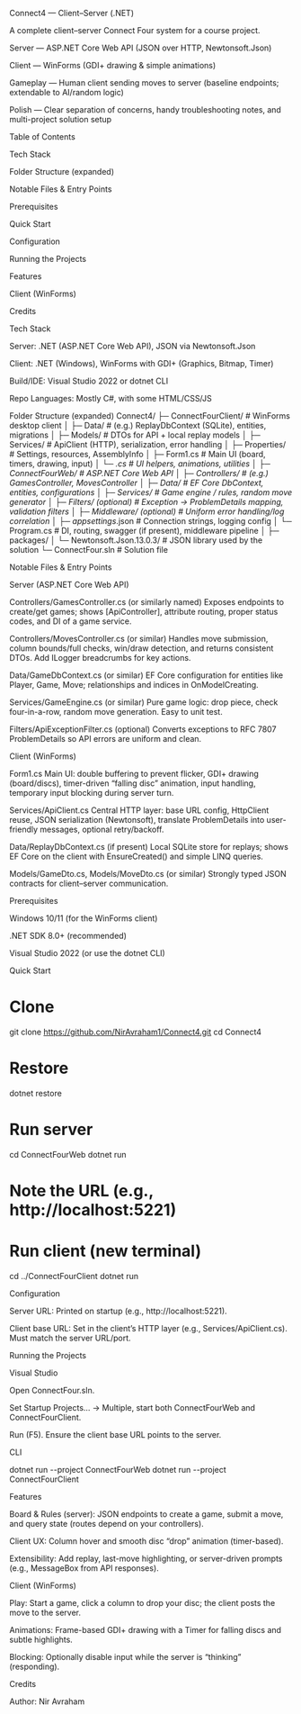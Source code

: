 Connect4 — Client–Server (.NET)

A complete client–server Connect Four system for a course project.

Server — ASP.NET Core Web API (JSON over HTTP, Newtonsoft.Json)

Client — WinForms (GDI+ drawing & simple animations)

Gameplay — Human client sending moves to server (baseline endpoints; extendable to AI/random logic)

Polish — Clear separation of concerns, handy troubleshooting notes, and multi-project solution setup

Table of Contents

Tech Stack

Folder Structure (expanded)

Notable Files & Entry Points

Prerequisites

Quick Start

Configuration

Running the Projects

Features

Client (WinForms)

Credits

<a id="tech-stack"></a>

Tech Stack

Server: .NET (ASP.NET Core Web API), JSON via Newtonsoft.Json

Client: .NET (Windows), WinForms with GDI+ (Graphics, Bitmap, Timer)

Build/IDE: Visual Studio 2022 or dotnet CLI

Repo Languages: Mostly C#, with some HTML/CSS/JS

<a id="folder-structure-expanded"></a>

Folder Structure (expanded)
Connect4/
├─ ConnectFourClient/                  # WinForms desktop client
│  ├─ Data/                            # (e.g.) ReplayDbContext (SQLite), entities, migrations
│  ├─ Models/                          # DTOs for API + local replay models
│  ├─ Services/                        # ApiClient (HTTP), serialization, error handling
│  ├─ Properties/                      # Settings, resources, AssemblyInfo
│  ├─ Form1.cs                         # Main UI (board, timers, drawing, input)
│  └─ *.cs                             # UI helpers, animations, utilities
│
├─ ConnectFourWeb/                     # ASP.NET Core Web API
│  ├─ Controllers/                     # (e.g.) GamesController, MovesController
│  ├─ Data/                            # EF Core DbContext, entities, configurations
│  ├─ Services/                        # Game engine / rules, random move generator
│  ├─ Filters/ (optional)              # Exception → ProblemDetails mapping, validation filters
│  ├─ Middleware/ (optional)           # Uniform error handling/log correlation
│  ├─ appsettings*.json                # Connection strings, logging config
│  └─ Program.cs                       # DI, routing, swagger (if present), middleware pipeline
│
├─ packages/
│  └─ Newtonsoft.Json.13.0.3/          # JSON library used by the solution
└─ ConnectFour.sln                     # Solution file


<a id="notable-files--entry-points"></a>

Notable Files & Entry Points

Server (ASP.NET Core Web API)

Controllers/GamesController.cs (or similarly named)
Exposes endpoints to create/get games; shows [ApiController], attribute routing, proper status codes, and DI of a game service.

Controllers/MovesController.cs (or similar)
Handles move submission, column bounds/full checks, win/draw detection, and returns consistent DTOs. Add ILogger breadcrumbs for key actions.

Data/GameDbContext.cs (or similar)
EF Core configuration for entities like Player, Game, Move; relationships and indices in OnModelCreating.

Services/GameEngine.cs (or similar)
Pure game logic: drop piece, check four-in-a-row, random move generation. Easy to unit test.

Filters/ApiExceptionFilter.cs (optional)
Converts exceptions to RFC 7807 ProblemDetails so API errors are uniform and clean.

Client (WinForms)

Form1.cs
Main UI: double buffering to prevent flicker, GDI+ drawing (board/discs), timer-driven “falling disc” animation, input handling, temporary input blocking during server turn.

Services/ApiClient.cs
Central HTTP layer: base URL config, HttpClient reuse, JSON serialization (Newtonsoft), translate ProblemDetails into user-friendly messages, optional retry/backoff.

Data/ReplayDbContext.cs (if present)
Local SQLite store for replays; shows EF Core on the client with EnsureCreated() and simple LINQ queries.

Models/GameDto.cs, Models/MoveDto.cs (or similar)
Strongly typed JSON contracts for client–server communication.

<a id="prerequisites"></a>

Prerequisites

Windows 10/11 (for the WinForms client)

.NET SDK 8.0+ (recommended)

Visual Studio 2022 (or use the dotnet CLI)

<a id="quick-start"></a>

Quick Start
# Clone
git clone https://github.com/NirAvraham1/Connect4.git
cd Connect4

# Restore
dotnet restore

# Run server
cd ConnectFourWeb
dotnet run
# Note the URL (e.g., http://localhost:5221)

# Run client (new terminal)
cd ../ConnectFourClient
dotnet run


<a id="configuration"></a>

Configuration

Server URL: Printed on startup (e.g., http://localhost:5221).

Client base URL: Set in the client’s HTTP layer (e.g., Services/ApiClient.cs). Must match the server URL/port.

<a id="running-the-projects"></a>

Running the Projects

Visual Studio

Open ConnectFour.sln.

Set Startup Projects… → Multiple, start both ConnectFourWeb and ConnectFourClient.

Run (F5). Ensure the client base URL points to the server.

CLI

dotnet run --project ConnectFourWeb
dotnet run --project ConnectFourClient


<a id="features"></a>

Features

Board & Rules (server): JSON endpoints to create a game, submit a move, and query state (routes depend on your controllers).

Client UX: Column hover and smooth disc “drop” animation (timer-based).

Extensibility: Add replay, last-move highlighting, or server-driven prompts (e.g., MessageBox from API responses).

<a id="client-winforms"></a>

Client (WinForms)

Play: Start a game, click a column to drop your disc; the client posts the move to the server.

Animations: Frame-based GDI+ drawing with a Timer for falling discs and subtle highlights.

Blocking: Optionally disable input while the server is “thinking” (responding).

<a id="credits"></a>

Credits

Author: Nir Avraham

